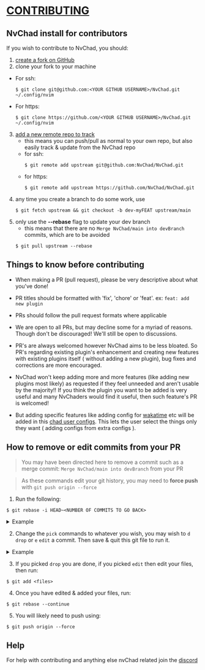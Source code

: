 # [CONTRIBUTING](https://nvchad.github.io/contribute)

## NvChad install for contributors

If you wish to contribute to NvChad, you should:
1. [create a fork on GitHub](https://docs.github.com/en/get-started/quickstart/fork-a-repo)
2. clone your fork to your machine
  - For ssh:
    ```shell
    $ git clone git@github.com:<YOUR GITHUB USERNAME>/NvChad.git ~/.config/nvim
    ```
  - For https:
    ```shell
    $ git clone https://github.com/<YOUR GITHUB USERNAME>/NvChad.git ~/.config/nvim
    ```
3. [add a new remote repo to track](https://www.atlassian.com/git/tutorials/git-forks-and-upstreams)
   - this means you can push/pull as normal to your own repo, but also easily track & update from the NvChad repo
    - for ssh:
       ```shell
       $ git remote add upstream git@github.com:NvChad/NvChad.git
       ```
    - for https:
       ```shell
       $ git remote add upstream https://github.com/NvChad/NvChad.git
       ```  
4. any time you create a branch to do some work, use 
   ```shell
   $ git fetch upstream && git checkout -b dev-myFEAT upstream/main
   ```
5. only use the **--rebase** flag to update your dev branch
   - this means that there are no `Merge NvChad/main into devBranch` commits, which are to be avoided
   ```shell
   $ git pull upstream --rebase
   ```

## Things to know before contributing

- When making a PR (pull request), please be very descriptive about what you've done!

- PR titles should be formatted with 'fix', 'chore' or 'feat'. ex: `feat: add new plugin`

- PRs should follow the pull request formats where applicable

- We are open to all PRs, but may decline some for a myriad of reasons. Though don't be discouraged! We'll still be open to discussions.

- PR's are always welcomed however NvChad aims to be less bloated. So PR's regarding existing plugin's enhancement and creating new features with existing plugins itself ( without adding a new plugin), bug fixes and corrections are more encouraged.

- NvChad won't keep adding more and more features (like adding new plugins most likely) as requested if they feel unneeded and aren't usable by the majority!! If you think the plugin you want to be added is very useful and many NvChaders would find it useful, then such feature's PR is welcomed!

- But adding specific features like adding config for [wakatime](https://github.com/wakatime/vim-wakatime) etc will be added in this [chad user configs](https://github.com/NvChad/NvChad/wiki/Chad-user-configs). This lets the user select the things only they want ( adding configs from extra configs ).

## How to remove or edit commits from your PR
> You may have been directed here to remove a commit such as a merge commit: `Merge NvChad/main into devBranch` from your PR

> As these commands edit your git history, you may need to **force push** with `git push origin --force`

1. Run the following:
  ```
  $ git rebase -i HEAD~<NUMBER OF COMMITS TO GO BACK>
  ```
  <details><summary>Example</summary>
  <p>
  
  ```shell
  $ git rebase -i HEAD~4
  ```
  
  ```shell
  pick 28b2dcb statusline add lsp status
  pick dad9a39 feat: Added lsp radial progress
  pick 68f72f1 add clickable btn for exiting nvim
  pick b281b53 avoid using q! for quitting vim
  
  # Rebase 52b655b..b281b53 onto 52b655b (4 commands)
  #
  # Commands:
  # p, pick <commit> = use commit
  # r, reword <commit> = use commit, but edit the commit message
  # e, edit <commit> = use commit, but stop for amending
  # s, squash <commit> = use commit, but meld into previous commit
  # f, fixup <commit> = like "squash", but discard this commit's log message
  # x, exec <command> = run command (the rest of the line) using shell
  # b, break = stop here (continue rebase later with 'git rebase --continue')
  # d, drop <commit> = remove commit
  # l, label <label> = label current HEAD with a name
  # t, reset <label> = reset HEAD to a label
  # m, merge [-C <commit> | -c <commit>] <label> [# <oneline>]
  # .       create a merge commit using the original merge commit's
  # .       message (or the oneline, if no original merge commit was
  # .       specified). Use -c <commit> to reword the commit message.
  #
  # These lines can be re-ordered; they are executed from top to bottom.
  #
  # If you remove a line here THAT COMMIT WILL BE LOST.
  #
  # However, if you remove everything, the rebase will be aborted.
  #
  # Note that empty commits are commented out
  ```
  
  </p>
  </details>

2. Change the `pick` commands to whatever you wish, you may wish to `d` `drop` or `e` `edit` a commit. Then save & quit this git file to run it.

  <details><summary>Example</summary>
  <p>
  
  ```shell {3,4}
  pick 28b2dcb statusline add lsp status
  pick dad9a39 feat: Added lsp radial progress
  edit 68f72f1 add clickable btn for exiting nvim
  d b281b53 avoid using q! for quitting vim
  
  # Rebase 52b655b..b281b53 onto 52b655b (4 commands)
  #
  # Commands:
  # p, pick <commit> = use commit
  # r, reword <commit> = use commit, but edit the commit message
  # e, edit <commit> = use commit, but stop for amending
  # s, squash <commit> = use commit, but meld into previous commit
  # f, fixup <commit> = like "squash", but discard this commit's log message
  # x, exec <command> = run command (the rest of the line) using shell
  # b, break = stop here (continue rebase later with 'git rebase --continue')
  # d, drop <commit> = remove commit
  # l, label <label> = label current HEAD with a name
  # t, reset <label> = reset HEAD to a label
  # m, merge [-C <commit> | -c <commit>] <label> [# <oneline>]
  # .       create a merge commit using the original merge commit's
  # .       message (or the oneline, if no original merge commit was
  # .       specified). Use -c <commit> to reword the commit message.
  #
  # These lines can be re-ordered; they are executed from top to bottom.
  #
  # If you remove a line here THAT COMMIT WILL BE LOST.
  #
  # However, if you remove everything, the rebase will be aborted.
  #
  # Note that empty commits are commented out
  ```
  
  </p>
  </details>

3. If you picked `drop` you are done, if you picked `edit` then edit your files, then run:
  ```shell
  $ git add <files>
  ```

4. Once you have edited & added your files, run:
  ```shell
  $ git rebase --continue
  ```

5. You will likely need to push using:
  ```shell
  $ git push origin --force
  ```

## Help
For help with contributing and anything else nvChad related join the [discord](https://discord.gg/VyPxsGArXc)

